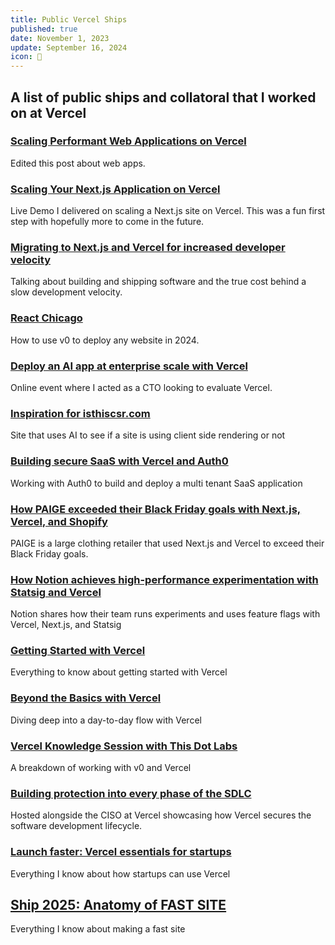 ```yaml
---
title: Public Vercel Ships
published: true
date: November 1, 2023
update: September 16, 2024
icon: 🚀
---
```


## A list of public ships and collatoral that I worked on at Vercel

### [Scaling Performant Web Applications on Vercel](https://vercel.com/blog/building-secure-and-performant-web-applications-on-vercel)

Edited this post about web apps.

### [Scaling Your Next.js Application on Vercel](https://www.youtube.com/watch?v=z9cg0bWsRrg)

Live Demo I delivered on scaling a Next.js site on Vercel. This was a fun first step with hopefully more to come in the future.

### [Migrating to Next.js and Vercel for increased developer velocity](https://www.youtube.com/watch?v=w4fiW0yWgbA)

Talking about building and shipping software and the true cost behind a slow development velocity.

### [React Chicago](https://www.youtube.com/watch?v=dR2gFFmCHzo)

How to use v0 to deploy any website in 2024.

### [Deploy an AI app at enterprise scale with Vercel](https://www.youtube.com/watch?v=9h_dFCNSiQ4)

Online event where I acted as a CTO looking to evaluate Vercel.

### [Inspiration for isthiscsr.com](https://drew.tech/posts/idea-to-prod-in-34-minutes)

Site that uses AI to see if a site is using client side rendering or not

### [Building secure SaaS with Vercel and Auth0](https://www.youtube.com/watch?v=uHFDBtQYmzk)

Working with Auth0 to build and deploy a multi tenant SaaS application

### [How PAIGE exceeded their Black Friday goals with Next.js, Vercel, and Shopify](https://youtu.be/A2IVCYTXsYU)

PAIGE is a large clothing retailer that used Next.js and Vercel to exceed their Black Friday goals.

### [How Notion achieves high-performance experimentation with Statsig and Vercel](https://www.youtube.com/watch?v=x4-xXXJEDcY)

Notion shares how their team runs experiments and uses feature flags with Vercel, Next.js, and Statsig

### [Getting Started with Vercel](https://youtu.be/Y3_uznYnQRs)

Everything to know about getting started with Vercel

### [Beyond the Basics with Vercel](https://www.youtube.com/watch?v=FkveQpw-lyc)

Diving deep into a day-to-day flow with Vercel

### [Vercel Knowledge Session with This Dot Labs ](https://www.linkedin.com/events/vercelknowledgesession7313223611782205441/comments/)

A breakdown of working with v0 and Vercel

### [Building protection into every phase of the SDLC](https://youtu.be/xPIGcwvtzO4)

Hosted alongside the CISO at Vercel showcasing how Vercel secures the software development lifecycle.

### [Launch faster: Vercel essentials for startups](https://youtu.be/mayQ_yuwYns)

Everything I know about how startups can use Vercel

## [Ship 2025: Anatomy of FAST SITE](https://www.youtube.com/watch?v=cPLmB3PRMCY)

Everything I know about making a fast site
